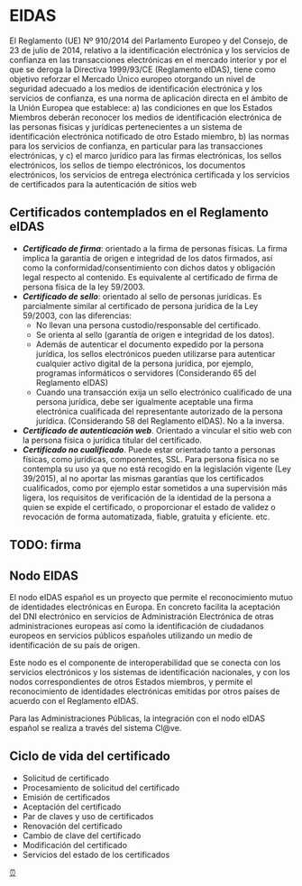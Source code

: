 # EIDAS

El Reglamento (UE) Nº 910/2014 del Parlamento Europeo y del Consejo, de 23 de julio de 2014, relativo a la identificación electrónica y los servicios de confianza en las transacciones electrónicas en el mercado interior y por el que se deroga la Directiva 1999/93/CE (Reglamento eIDAS), tiene como objetivo reforzar el Mercado Único europeo otorgando un nivel de seguridad adecuado a los medios de identificación electrónica y los servicios de confianza, es una norma de aplicación directa en el ámbito de la Unión Europea que establece:
a) las condiciones en que los Estados Miembros deberán reconocer los medios de identificación electrónica de las personas físicas y jurídicas pertenecientes a un sistema de identificación electrónica notificado de otro Estado miembro,
b) las normas para los servicios de confianza, en particular para las transacciones electrónicas, y 
c) el marco jurídico para las firmas electrónicas, los sellos electrónicos, los sellos de tiempo electrónicos, los documentos electrónicos, los servicios de entrega electrónica certificada y los servicios de certificados para la autenticación de sitios web

## Certificados contemplados en el Reglamento eIDAS

- ***Certificado de firma***: orientado a la firma de personas físicas. La firma implica la garantía de origen e integridad de los datos firmados, así como la conformidad/consentimiento con dichos datos y obligación legal respecto al contenido. Es equivalente al certificado de firma de persona física de la ley 59/2003.
- ***Certificado de sello***: orientado al sello de personas jurídicas. Es parcialmente similar al certificado de persona jurídica de la Ley 59/2003, con las diferencias:
  - No llevan una persona custodio/responsable del certificado.
  - Se orienta al sello (garantía de origen e integridad de los datos).
  - Además de autenticar el documento expedido por la persona jurídica, los sellos electrónicos pueden utilizarse para autenticar cualquier activo digital de
la persona jurídica, por ejemplo, programas informáticos o servidores (Considerando 65 del Reglamento eIDAS)
  - Cuando una transacción exija un sello electrónico cualificado de una persona jurídica, debe ser igualmente aceptable una firma electrónica cualificada del
representante autorizado de la persona jurídica. (Considerando 58 del Reglamento eIDAS). No a la inversa.
- ***Certificado de autenticación web***. Orientado a vincular el sitio web con la persona física o jurídica titular del certificado.
- ***Certificado no cualificado***. Puede estar orientado tanto a personas físicas, como jurídicas, componentes, SSL. Para persona física no se contempla su uso ya que no está recogido en la legislación vigente (Ley 39/2015), al no aportar las mismas garantías que los certificados cualificados, como por ejemplo estar sometidos a una supervisión más ligera, los requisitos de verificación de la identidad de la persona a quien se expide el certificado, o proporcionar el estado de validez o revocación de forma automatizada, fiable, gratuita y eficiente. etc.


## TODO: firma

## Nodo EIDAS

El nodo eIDAS español es un proyecto que permite el reconocimiento mutuo de identidades electrónicas en Europa. En concreto facilita la aceptación del DNI electrónico en servicios de Administración Electrónica de otras administraciones europeas así como la identificación de ciudadanos europeos en servicios públicos españoles utilizando un medio de identificación de su país de origen.

Este nodo es el componente de interoperabilidad que se conecta con los servicios electrónicos y los sistemas de identificación nacionales, y con los nodos correspondientes de otros Estados miembros, y permite el reconocimiento de identidades electrónicas emitidas por otros países de acuerdo con el Reglamento eIDAS.

Para las Administraciones Públicas, la integración con el nodo eIDAS español se realiza a través del sistema Cl@ve.

## Ciclo de vida del certificado

- Solicitud de certificado
- Procesamiento de solicitud del certificado
- Emisión de certificados
- Aceptación del certificado
- Par de claves y uso de certificados
- Renovación del certificado
- Cambio de clave del certificado
- Modificación del certificado
- Servicios del estado de los certificados

[⏰](https://www.youtube.com/watch?v=VhWTDvPLGTE)
